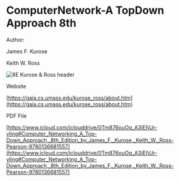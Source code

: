 # ComputerNetwork-A TopDown Approach 8th

Author: 

James F. Kurose 

Keith W. Ross

![8E Kurose & Ross header](https://cdn.jsdelivr.net/gh/loyio/oss@main/ComputerNetwork/header_graphic_book_8E_2-20210408102659388.jpg)

Website

[https://gaia.cs.umass.edu/kurose_ross/about.htm](https://gaia.cs.umass.edu/kurose_ross/about.htm)





PDF File

[https://www.icloud.com/iclouddrive/0Tm876ouOq_A3iEIVJr-yling#Computer_Networking_A_Top-Down_Approach,_8th_Edition_by_James_F._Kurose,_Keith_W._Ross-Pearson-9780136681557](https://www.icloud.com/iclouddrive/0Tm876ouOq_A3iEIVJr-yling#Computer_Networking_A_Top-Down_Approach,_8th_Edition_by_James_F._Kurose,_Keith_W._Ross-Pearson-9780136681557)